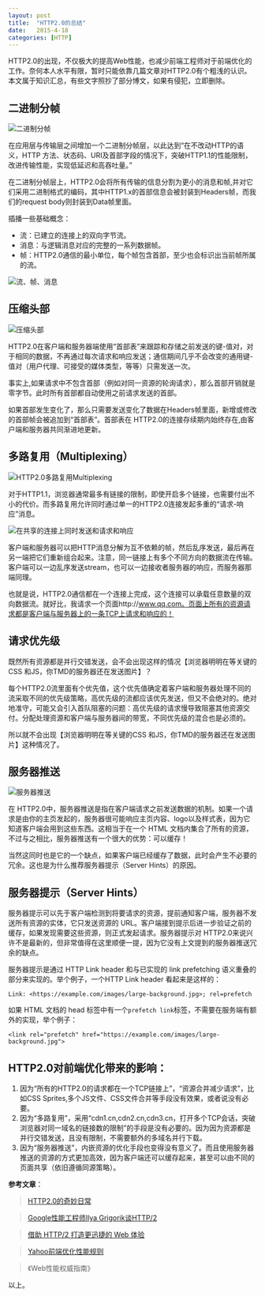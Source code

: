 ```yaml
---
layout: post
title:  "HTTP2.0的总结"
date:   2015-4-18
categories: [HTTP]
---
```


HTTP2.0的出现，不仅极大的提高Web性能，也减少前端工程师对于前端优化的工作。奈何本人水平有限，暂时只能依靠几篇文章对HTTP2.0有个粗浅的认识。本文属于知识汇总，有些文字照抄了部分博文，如果有侵犯，立即删除。

## 二进制分帧

![二进制分帧](/images/posts/20150418205838.png)

在应用层与传输层之间增加一个二进制分帧层，以此达到“在不改动HTTP的语义，HTTP 方法、状态码、URI及首部字段的情况下，突破HTTP1.1的性能限制，改进传输性能，实现低延迟和高吞吐量。”

在二进制分帧层上，HTTP2.0会将所有传输的信息分割为更小的消息和帧,并对它们采用二进制格式的编码，其中HTTP1.x的首部信息会被封装到Headers帧，而我们的request body则封装到Data帧里面。

插播一些基础概念：

  - 流：已建立的连接上的双向字节流。
  - 消息：与逻辑消息对应的完整的一系列数据帧。
  - 帧：HTTP2.0通信的最小单位，每个帧包含首部，至少也会标识出当前帧所属的流。

![流、帧、消息](/images/posts/20150419221642.png)

## 压缩头部

![压缩头部](/images/posts/20150419222001.png)



HTTP2.0在客户端和服务器端使用“首部表”来跟踪和存储之前发送的键-值对，对于相同的数据，不再通过每次请求和响应发送；通信期间几乎不会改变的通用键-值对（用户代理、可接受的媒体类型，等等）只需发送一次。

事实上,如果请求中不包含首部（例如对同一资源的轮询请求），那么首部开销就是零字节。此时所有首部都自动使用之前请求发送的首部。

如果首部发生变化了，那么只需要发送变化了数据在Headers帧里面，新增或修改的首部帧会被追加到“首部表”。首部表在 HTTP2.0的连接存续期内始终存在,由客户端和服务器共同渐进地更新。

## 多路复用（Multiplexing）

![HTTP2.0多路复用Multiplexing](/images/posts/201504182058.png)

对于HTTP1.1，浏览器通常最多有链接的限制，即使开启多个链接，也需要付出不小的代价。而多路复用允许同时通过单一的HTTP2.0连接发起多重的“请求-响应”消息。

![在共享的连接上同时发送和请求和响应](/images/posts/20150419221826.png)

客户端和服务器可以把HTTP消息分解为互不依赖的帧，然后乱序发送，最后再在另一端把它们重新组合起来。注意，同一链接上有多个不同方向的数据流在传输。客户端可以一边乱序发送stream，也可以一边接收者服务器的响应，而服务器那端同理。

也就是说，HTTP2.0通信都在一个连接上完成，这个连接可以承载任意数量的双向数据流。就好比，我请求一个页面http://www.qq.com。页面上所有的资源请求都是客户端与服务器上的一条TCP上请求和响应的！


## 请求优先级

既然所有资源都是并行交错发送，会不会出现这样的情况【浏览器明明在等关键的CSS 和JS，你TMD的服务器还在发送图片】？

每个HTTP2.0流里面有个优先值，这个优先值确定着客户端和服务器处理不同的流采取不同的优先级策略，高优先级的流都应该优先发送，但又不会绝对的。绝对地准守，可能又会引入首队阻塞的问题：高优先级的请求慢导致阻塞其他资源交付。分配处理资源和客户端与服务器间的带宽，不同优先级的混合也是必须的。

所以就不会出现【浏览器明明在等关键的CSS 和JS，你TMD的服务器还在发送图片】这种情况了。

## 服务器推送

![服务器推送](/images/posts/20150419222021.png)

在 HTTP2.0中，服务器推送是指在客户端请求之前发送数据的机制。如果一个请求是由你的主页发起的，服务器很可能响应主页内容、logo以及样式表，因为它知道客户端会用到这些东西。这相当于在一个 HTML 文档内集合了所有的资源，不过与之相比，服务器推送有一个很大的优势：可以缓存！

当然这同时也是它的一个缺点，如果客户端已经缓存了数据，此时会产生不必要的冗余。这也是为什么推荐服务器提示（Server Hints）的原因。

## 服务器提示（Server Hints）

服务器提示可以先于客户端检测到将要请求的资源，提前通知客户端，服务器不发送所有资源的实体，它只发送资源的 URL。客户端接到提示后进一步验证之前的缓存，如果发现需要这些资源，则正式发起请求。服务器提示对 HTTP2.0来说兴许不是最新的，但非常值得在这里顺便一提，因为它没有上文提到的服务器推送冗余的缺点。

服务器提示是通过 HTTP Link header 和与已实现的 link prefetching 语义重叠的部分来实现的。举个例子，一个HTTP Link header 看起来是这样的：

	Link: <https://example.com/images/large-background.jpg>; rel=prefetch

如果 HTML 文档的 head 标签中有一个`prefetch link`标签，不需要在服务端有额外的实现，举个例子：

	<link rel="prefetch" href="https://example.com/images/large-background.jpg">

## HTTP2.0对前端优化带来的影响：


1. 因为“所有的HTTP2.0的请求都在一个TCP链接上”，“资源合并减少请求”，比如CSS Sprites,多个JS文件、CSS文件合并等手段没有效果，或者说没有必要。
1. 因为“多路复用”，采用“cdn1.cn,cdn2.cn,cdn3.cn，打开多个TCP会话，突破浏览器对同一域名的链接数的限制”的手段是没有必要的。因为因为资源都是并行交错发送，且没有限制，不需要额外的多域名并行下载。
2. 因为“服务器推送”，内嵌资源的优化手段也变得没有意义了。而且使用服务器推送的资源的方式更加高效，因为客户端还可以缓存起来，甚至可以由不同的页面共享（依旧遵循同源策略）。


**参考文章**：


> [HTTP2.0的奇妙日常](http://www.alloyteam.com/2015/03/http2-0-di-qi-miao-ri-chang/)


> [Google性能工程师Ilya Grigorik谈HTTP/2](http://www.infoq.com/cn/news/2014/11/http2-develop)

> [借助 HTTP/2 打造更迅捷的 Web 体验](http://www.w3ctech.com/topic/862)

> [Yahoo前端优化性能规则](http://segmentfault.com/a/1190000000735395)

> 《Web性能权威指南》


以上。
